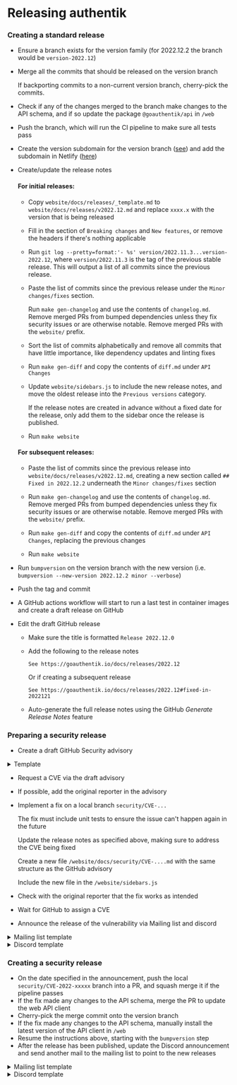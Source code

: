 # Releasing authentik

### Creating a standard release

- Ensure a branch exists for the version family (for 2022.12.2 the branch would be `version-2022.12`)
- Merge all the commits that should be released on the version branch

    If backporting commits to a non-current version branch, cherry-pick the commits.

- Check if any of the changes merged to the branch make changes to the API schema, and if so update the package `@goauthentik/api` in `/web`
- Push the branch, which will run the CI pipeline to make sure all tests pass
- Create the version subdomain for the version branch ([see](https://github.com/goauthentik/terraform/commit/87792678ed525711be9c8c15dd4b931077dbaac2)) and add the subdomain in Netlify ([here](https://app.netlify.com/sites/authentik/settings/domain))
- Create/update the release notes

    #### For initial releases:

    - Copy `website/docs/releases/_template.md` to `website/docs/releases/v2022.12.md` and replace `xxxx.x` with the version that is being released

    - Fill in the section of `Breaking changes` and `New features`, or remove the headers if there's nothing applicable

    - Run `git log --pretty=format:'- %s' version/2022.11.3...version-2022.12`, where `version/2022.11.3` is the tag of the previous stable release. This will output a list of all commits since the previous release.

    - Paste the list of commits since the previous release under the `Minor changes/fixes` section.

        Run `make gen-changelog` and use the contents of `changelog.md`. Remove merged PRs from bumped dependencies unless they fix security issues or are otherwise notable. Remove merged PRs with the `website/` prefix.

    - Sort the list of commits alphabetically and remove all commits that have little importance, like dependency updates and linting fixes

    - Run `make gen-diff` and copy the contents of `diff.md` under `API Changes`

    - Update `website/sidebars.js` to include the new release notes, and move the oldest release into the `Previous versions` category.

        If the release notes are created in advance without a fixed date for the release, only add them to the sidebar once the release is published.

    - Run `make website`

    #### For subsequent releases:

    - Paste the list of commits since the previous release into `website/docs/releases/v2022.12.md`, creating a new section called `## Fixed in 2022.12.2` underneath the `Minor changes/fixes` section

    - Run `make gen-changelog` and use the contents of `changelog.md`. Remove merged PRs from bumped dependencies unless they fix security issues or are otherwise notable. Remove merged PRs with the `website/` prefix.

    - Run `make gen-diff` and copy the contents of `diff.md` under `API Changes`, replacing the previous changes

    - Run `make website`

- Run `bumpversion` on the version branch with the new version (i.e. `bumpversion --new-version 2022.12.2 minor --verbose`)
- Push the tag and commit
- A GitHub actions workflow will start to run a last test in container images and create a draft release on GitHub
- Edit the draft GitHub release

    - Make sure the title is formatted `Release 2022.12.0`
    - Add the following to the release notes

        ```
        See https://goauthentik.io/docs/releases/2022.12
        ```

        Or if creating a subsequent release

        ```
        See https://goauthentik.io/docs/releases/2022.12#fixed-in-2022121
        ```

    - Auto-generate the full release notes using the GitHub _Generate Release Notes_ feature

### Preparing a security release

- Create a draft GitHub Security advisory

<details>
<summary>Template</summary>

```markdown
### Summary

Short summary of the issue

### Patches

authentik x, y and z fix this issue, for other versions the workaround below can be used.

### Impact

Describe the impact that this issue has

### Details

Further explain how the issue works

### Workarounds

Describe a workaround if possible

### For more information

If you have any questions or comments about this advisory:

- Email us at [security@goauthentik.io](mailto:security@goauthentik.io).
```

</details>

- Request a CVE via the draft advisory
- If possible, add the original reporter in the advisory
- Implement a fix on a local branch `security/CVE-...`

    The fix must include unit tests to ensure the issue can't happen again in the future

    Update the release notes as specified above, making sure to address the CVE being fixed

    Create a new file `/website/docs/security/CVE-....md` with the same structure as the GitHub advisory

    Include the new file in the `/website/sidebars.js`

- Check with the original reporter that the fix works as intended
- Wait for GitHub to assign a CVE
- Announce the release of the vulnerability via Mailing list and discord

<details>
<summary>Mailing list template</summary>

Subject: `Notice of upcoming authentik Security releases 2022.10.3 and 2022.11.3`

```markdown
We'll be publishing a security Issue (CVE-2022-xxxxx) and accompanying fix on _date_, 13:00 UTC with the Severity level High. Fixed versions x, y and z will be released alongside a workaround for previous versions. For more info, see the authentik Security policy here: https://goauthentik.io/docs/security/policy.
```

</details>

<details>
<summary>Discord template</summary>

```markdown
@everyone We'll be publishing a security Issue (CVE-2022-xxxxx) and accompanying fix on _date_, 13:00 UTC with the Severity level High. Fixed versions x, y and z will be released alongside a workaround for previous versions. For more info, see the authentik Security policy here: https://goauthentik.io/docs/security/policy.
```

</details>

### Creating a security release

- On the date specified in the announcement, push the local `security/CVE-2022-xxxxx` branch into a PR, and squash merge it if the pipeline passes
- If the fix made any changes to the API schema, merge the PR to update the web API client
- Cherry-pick the merge commit onto the version branch
- If the fix made any changes to the API schema, manually install the latest version of the API client in `/web`
- Resume the instructions above, starting with the `bumpversion` step
- After the release has been published, update the Discord announcement and send another mail to the mailing list to point to the new releases

<details>
<summary>Mailing list template</summary>

Subject: `Release of authentik Security releases 2022.10.3 and 2022.11.3`

```markdown
The security advisory for CVE-2022-xxxxx has been published: https://github.com/goauthentik/authentik/security/advisories/GHSA-mjfw-54m5-fvjf

Releases 2022.10.3 and 2022.11.3 with fixes included are available here: https://github.com/goauthentik/authentik/releases
```

</details>

<details>
<summary>Discord template</summary>

```markdown
[...existing announcement...]

Edit:

Advisory for for CVE-2022-xxxxx has been published here https://github.com/goauthentik/authentik/security/advisories/GHSA-mjfw-54m5-fvjf

The fixed versions 2022.10.3 and 2022.11.3 are available here: https://github.com/goauthentik/authentik/releases
```

</details>
